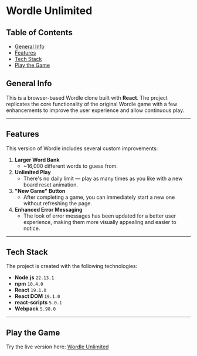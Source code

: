 # Wordle Unlimited

## Table of Contents
- [General Info](#general-info)
- [Features](#features)
- [Tech Stack](#tech-stack)
- [Play the Game](#play-the-game)

## General Info
This is a browser-based Wordle clone built with **React**. The project replicates the core functionality of the original Wordle game with a few enhancements to improve the user experience and allow continuous play.

---

## Features
This version of Wordle includes several custom improvements:

1. **Larger Word Bank**
   - ~16,000 different words to guess from.
2. **Unlimited Play**  
   - There's no daily limit — play as many times as you like with a new board reset animation.
3. **"New Game" Button**  
   - After completing a game, you can immediately start a new one without refreshing the page.
4. **Enhanced Error Messaging**  
   - The look of error messages has been updated for a better user experience, making them more visually appealing and easier to notice.

---

## Tech Stack
The project is created with the following technologies:

- **Node.js** `22.13.1`
- **npm** `10.4.0`
- **React** `19.1.0`
- **React DOM** `19.1.0`
- **react-scripts** `5.0.1`
- **Webpack** `5.98.0`

---

## Play the Game

Try the live version here: [Wordle Unlimited](https://benjamin-meyer-dev.github.io/Wordle_Unlimited)
